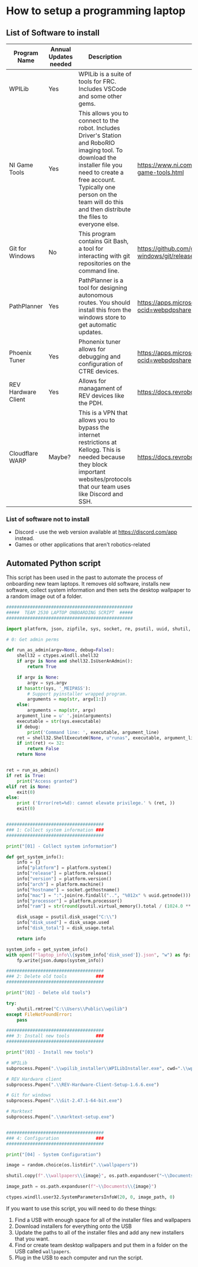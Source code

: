 # How to setup a programming laptop

## List of Software to install

| Program Name | Annual Updates needed | Description                                                              | Download Link |
| ------------ | --------------------- | ------------------------------------------------------------------------ | ------------- |
| WPILib       | Yes                   | WPILib is a suite of tools for FRC. Includes VSCode and some other gems. | <link here> |
| NI Game Tools | Yes | This allows you to connect to the robot. Includes Driver's Station and RoboRIO imaging tool. To download the installer file you need to create a free account. Typically one person on the team will do this and then distribute the files to everyone else. | <https://www.ni.com/en/support/downloads/drivers/download.frc-game-tools.html> |
| Git for Windows | No | This program contains Git Bash, a tool for interacting with git repositories on the command line. | <https://github.com/git-for-windows/git/releases/tag/v2.49.0.windows.1> |
| PathPlanner | Yes | PathPlanner is a tool for designing autonomous routes. You should install this from the windows store to get automatic updates. | <https://apps.microsoft.com/detail/9nqbkb5dw909?ocid=webpdpshare> |
| Phoenix Tuner | Yes | Phonenix tuner allows for debugging and configuration of CTRE devices. | <https://apps.microsoft.com/detail/9nvv4pwdw27z?ocid=webpdpshare> |
| REV Hardware Client | Yes | Allows for managament of REV devices like the PDH. | <https://docs.revrobotics.com/rev-hardware-client> |
| Cloudflare WARP | Maybe? | This is a VPN that allows you to bypass the internet restrictions at Kellogg. This is needed because they block important websites/protocols that our team uses like Discord and SSH. | <https://docs.revrobotics.com/rev-hardware-client> |

### List of software not to install

- Discord - use the web version available at <https://discord.com/app> instead.
- Games or other applications that aren't robotics-related

## Automated Python script

This script has been used in the past to automate the process of onboarding new team laptops. It removes old software, installs new software, collect system information and then sets the desktop wallpaper to a random image out of a folder.

```py title="laptop-setup.py"
################################################
#####  TEAM 2530 LAPTOP ONBOARDING SCRIPT  #####
################################################

import platform, json, zipfile, sys, socket, re, psutil, uuid, shutil, subprocess, os, random, ctypes

# 0: Get admin perms

def run_as_admin(argv=None, debug=False):
    shell32 = ctypes.windll.shell32
    if argv is None and shell32.IsUserAnAdmin():
        return True

    if argv is None:
        argv = sys.argv
    if hasattr(sys, '_MEIPASS'):
        # Support pyinstaller wrapped program.
        arguments = map(str, argv[1:])
    else:
        arguments = map(str, argv)
    argument_line = u' '.join(arguments)
    executable = str(sys.executable)
    if debug:
        print('Command line: ', executable, argument_line)
    ret = shell32.ShellExecuteW(None, u"runas", executable, argument_line, None, 1)
    if int(ret) <= 32:
        return False
    return None


ret = run_as_admin()
if ret is True:
    print("Access granted")
elif ret is None:
    exit(0)
else:
    print ('Error(ret=%d): cannot elevate privilege.' % (ret, ))
    exit(0)


#####################################
### 1: Collect system information ###
#####################################

print("[01] - Collect system information")

def get_system_info():
    info = {}
    info["platform"] = platform.system()
    info["release"] = platform.release()
    info["version"] = platform.version()
    info["arch"] = platform.machine()
    info["hostname"] = socket.gethostname()
    info["mac"] = ":".join(re.findall("..", "%012x" % uuid.getnode()))
    info["processor"] = platform.processor()
    info["ram"] = str(round(psutil.virtual_memory().total / (1024.0 ** 3))) + "GB"

    disk_usage = psutil.disk_usage("C:\\")
    info["disk_used"] = disk_usage.used
    info["disk_total"] = disk_usage.total

    return info

system_info = get_system_info()
with open(f"laptop_info\\{system_info['disk_used']}.json", "w") as fp:
    fp.write(json.dumps(system_info))

#####################################
### 2: Delete old tools           ###
#####################################

print("[02] - Delete old tools")

try:
    shutil.rmtree("C:\\Users\\Public\\wpilib")
except FileNotFoundError:
    pass

#####################################
### 3: Install new tools          ###
#####################################

print("[03] - Install new tools")

# WPILib
subprocess.Popen(".\\wpilib_installer\\WPILibInstaller.exe", cwd=".\\wpilib_installer")

# REV Hardware client
subprocess.Popen(".\\REV-Hardware-Client-Setup-1.6.6.exe")

# Git for windows
subprocess.Popen(".\\Git-2.47.1-64-bit.exe")

# Marktext
subprocess.Popen(".\\marktext-setup.exe")


#####################################
### 4: Configuration              ###
#####################################

print("[04] - System Configuration")

image = random.choice(os.listdir(".\\wallpapers"))

shutil.copy(f".\\wallpapers\\{image}", os.path.expanduser("~\\Documents\\"))

image_path = os.path.expanduser(f"~\\Documents\\{image}")

ctypes.windll.user32.SystemParametersInfoW(20, 0, image_path, 0)
```

If you want to use this script, you will need to do these things:

1. Find a USB with enough space for all of the installer files and wallpapers
2. Download installers for everything onto the USB
3. Update the paths to all of the installer files and add any new installers that you want.
4. Find or create team desktop wallpapers and put them in a folder on the USB called `wallpapers`.
5. Plug in the USB to each computer and run the script.